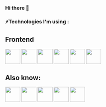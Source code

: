 ### Hi there 👋

### ⚡Technologies I'm using :

## Frontend
<a href="https://developer.mozilla.org/en-US/docs/Web/HTML"><img src="https://github.com/StachuDev/StachuDev/assets/126360195/5d08d9b8-723e-46d1-ae5e-885fb7aa4fe3" width="48"></a>
<a href="https://developer.mozilla.org/en-US/docs/Web/CSS"><img src="https://github.com/StachuDev/StachuDev/assets/126360195/6d033bfd-2745-4b8e-a89a-25580e2acfc1" width="48"></a>
<a href="https://www.typescriptlang.org/"><img src="https://github.com/StachuDev/StachuDev/assets/126360195/d1a1af12-624a-423f-b7ee-13590111580b" width="48"></a>
<a href="https://react.dev/"><img src="https://github.com/StachuDev/StachuDev/assets/126360195/8d4ac84e-ff8c-4d23-936e-b9abb617ab4f" width="48"></a>
<a href="https://vitejs.dev/"><img src="https://github.com/StachuDev/StachuDev/assets/126360195/abcfbb55-2715-4d56-bcdc-8e15b99b082d" width="48"></a>
<a href="https://sass-lang.com/"><img src="https://github.com/StachuDev/StachuDev/assets/126360195/75f3db8b-7d1d-4abb-960a-1a3a059ed270" width="48"></a>

## Also know:
<a href="https://www.java.com/en/"><img src="https://github.com/StachuDev/StachuDev/assets/126360195/586511a7-884b-4d2c-bc83-65be33f94fe8" height="48"></a>
<a href="https://www.mysql.com/"><img src="https://github.com/StachuDev/StachuDev/assets/126360195/1f66c770-54fb-44a6-9f5a-3ed4278e5994" width="48"></a>
<a href="https://www.python.org/"><img src="https://github.com/StachuDev/StachuDev/assets/126360195/6ea282d7-1fe7-440b-ae78-3839c92ca7e6" width="48"></a>
<a href="https://www.geeksforgeeks.org/c-plus-plus/"><img src="https://github.com/StachuDev/StachuDev/assets/126360195/1722aa3c-7f38-4859-9e11-7be18b4a8017" width="48"></a>
<a href="https://strapi.io/"><img src="https://github.com/StachuDev/StachuDev/assets/126360195/d0aca6ab-93d4-44e3-bf82-b740676cd75e" width="48"></a>

